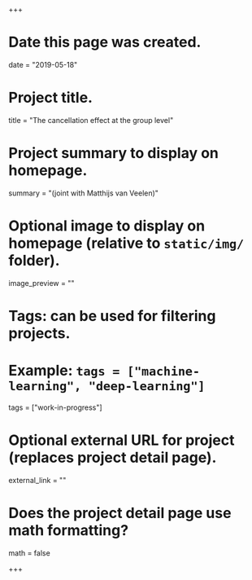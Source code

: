 +++
# Date this page was created.
date = "2019-05-18"

# Project title.
title = "The cancellation effect at the group level"

# Project summary to display on homepage.
summary = "(joint with Matthijs van Veelen)"

# Optional image to display on homepage (relative to `static/img/` folder).
image_preview = ""

# Tags: can be used for filtering projects.
# Example: `tags = ["machine-learning", "deep-learning"]`
tags = ["work-in-progress"]

# Optional external URL for project (replaces project detail page).
external_link = ""

# Does the project detail page use math formatting?
math = false

+++

